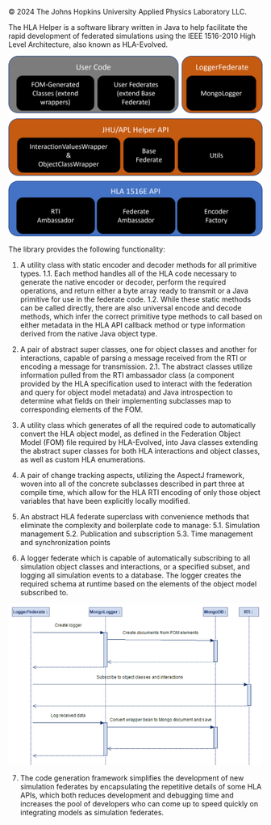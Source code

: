 © 2024  The Johns Hopkins University Applied Physics Laboratory LLC.

The HLA Helper is a software library written in Java to help facilitate the rapid development of federated simulations using the IEEE 1516-2010 High Level Architecture, also known as HLA-Evolved.

<img src="./images/structure.png"/>

The library provides the following functionality:

1. A utility class with static encoder and decoder methods for all primitive types.
   1.1. Each method handles all of the HLA code necessary to generate the native encoder or decoder, perform the required operations, and return either a byte array ready to transmit or a Java primitive for use in the federate code.
   1.2. While these static methods can be called directly, there are also universal encode and decode methods, which infer the correct primitive type methods to call based on either metadata in the HLA API callback method or type information derived from the native Java object type.

2. A pair of abstract super classes, one for object classes and another for interactions, capable of parsing a message received from the RTI or encoding a message for transmission.
   2.1. The abstract classes utilize information pulled from the RTI ambassador class (a component provided by the HLA specification used to interact with the federation and query for object model metadata) and Java introspection to determine what fields on their implementing subclasses map to corresponding elements of the FOM.

3. A utility class which generates of all the required code to automatically convert the HLA object model, as defined in the Federation Object Model (FOM) file required by HLA-Evolved, into Java classes extending the abstract super classes for both HLA interactions and object classes, as well as custom HLA enumerations.

4. A pair of change tracking aspects, utilizing the AspectJ framework, woven into all of the concrete subclasses described in part three at compile time, which allow for the HLA RTI encoding of only those object variables that have been explicitly locally modified.

5. An abstract HLA federate superclass with convenience methods that eliminate the complexity and boilerplate code to manage:
   5.1. Simulation management
   5.2. Publication and subscription
   5.3. Time management and synchronization points

6. A logger federate which is capable of automatically subscribing to all simulation object classes and interactions, or a specified subset, and logging all simulation events to a database. The logger creates the required schema at runtime based on the elements of the object model subscribed to. 

<img src="./images/logger_sequence.png">

7. The code generation framework simplifies the development of new simulation federates by encapsulating the repetitive details of some HLA APIs, which both reduces development and debugging time and increases the pool of developers who can come up to speed quickly on integrating models as simulation federates.
